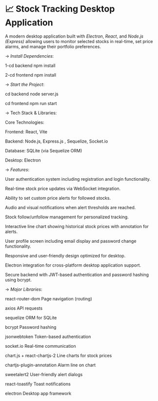# 📈 Stock Tracking Desktop Application

A modern desktop application built with *Electron*, *React*, and *Node.js (Express)* allowing users to monitor selected stocks in real-time, set price alarms, and manage their portfolio preferences.

-> *Install Dependencies*:

1-cd backend                   npm install

2-cd frontend                  npm install


-> *Start the Project*:

cd backend            node server.js

cd frontend           npm run start

-> Tech Stack & Libraries:

Core Technologies:

Frontend: React, Vite

Backend: Node.js, Express.js , Sequelize, Socket.io 

Database: SQLite (via Sequelize ORM)

Desktop: Electron


-> *Features*:

User authentication system including registration and login functionality.

Real-time stock price updates via WebSocket integration.

Ability to set custom price alerts for followed stocks.

Audio and visual notifications when alert thresholds are reached.

Stock follow/unfollow management for personalized tracking.

Interactive line chart showing historical stock prices with annotation for alerts.

User profile screen including email display and password change functionality.

Responsive and user-friendly design optimized for desktop.

Electron integration for cross-platform desktop application support.

Secure backend with JWT-based authentication and password hashing using bcrypt.



-> *Major Libraries*:

react-router-dom	Page navigation (routing)

axios API requests

sequelize	ORM for SQLite

bcrypt	Password hashing

jsonwebtoken	Token-based authentication

socket.io	Real-time communication

chart.js + react-chartjs-2	Line charts for stock prices

chartjs-plugin-annotation	Alarm line on chart

sweetalert2	User-friendly alert dialogs

react-toastify	Toast notifications

electron	Desktop app framework



